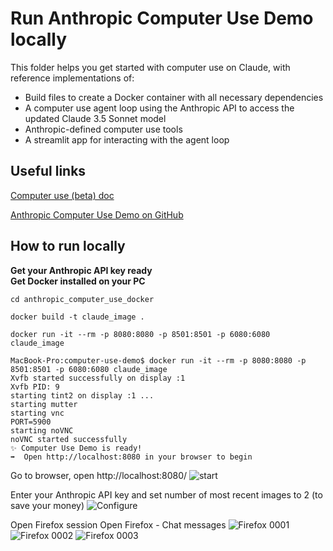 
# Run Anthropic Computer Use Demo locally
This folder helps you get started with computer use on Claude, with reference implementations of:

* Build files to create a Docker container with all necessary dependencies
* A computer use agent loop using the Anthropic API to access the updated Claude 3.5 Sonnet model
* Anthropic-defined computer use tools
* A streamlit app for interacting with the agent loop



## Useful links
[Computer use (beta) doc](https://docs.anthropic.com/en/docs/build-with-claude/computer-use)

[Anthropic Computer Use Demo on GitHub](https://github.com/anthropics/anthropic-quickstarts/tree/main/computer-use-demo)

## How to run locally
**Get your Anthropic API key ready**\
**Get Docker installed on your PC**


```cd anthropic_computer_use_docker```

```docker build -t claude_image .```

```docker run -it --rm -p 8080:8080 -p 8501:8501 -p 6080:6080 claude_image```

```
MacBook-Pro:computer-use-demo$ docker run -it --rm -p 8080:8080 -p 8501:8501 -p 6080:6080 claude_image
Xvfb started successfully on display :1
Xvfb PID: 9
starting tint2 on display :1 ...
starting mutter
starting vnc
PORT=5900
starting noVNC
noVNC started successfully
✨ Computer Use Demo is ready!
➡️  Open http://localhost:8080 in your browser to begin
```

Go to browser, open http://localhost:8080/
![start](README_IMGS/img001.png)

Enter your Anthropic API key and set number of most recent images to 2 (to save your money)
![Configure](README_IMGS/img002.png)

Open Firefox session 
Open Firefox - Chat messages
![Firefox 0001](README_IMGS/img003.png)
![Firefox 0002](README_IMGS/img004.png)
![Firefox 0003](README_IMGS/img005.png)